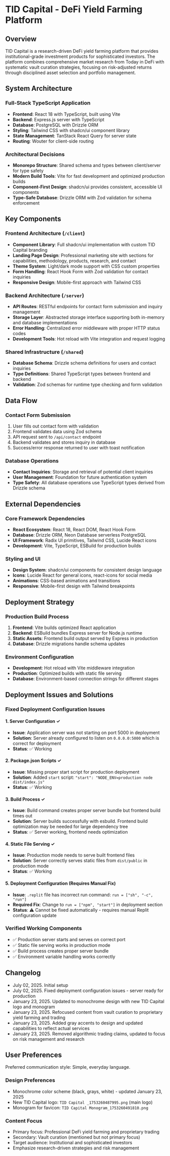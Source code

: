 # TID Capital - DeFi Yield Farming Platform

## Overview

TID Capital is a research-driven DeFi yield farming platform that provides institutional-grade investment products for sophisticated investors. The platform combines comprehensive market research from Today in DeFi with systematic vault curation strategies, focusing on risk-adjusted returns through disciplined asset selection and portfolio management.

## System Architecture

### Full-Stack TypeScript Application
- **Frontend**: React 18 with TypeScript, built using Vite
- **Backend**: Express.js server with TypeScript
- **Database**: PostgreSQL with Drizzle ORM
- **Styling**: Tailwind CSS with shadcn/ui component library
- **State Management**: TanStack React Query for server state
- **Routing**: Wouter for client-side routing

### Architectural Decisions
- **Monorepo Structure**: Shared schema and types between client/server for type safety
- **Modern Build Tools**: Vite for fast development and optimized production builds
- **Component-First Design**: shadcn/ui provides consistent, accessible UI components
- **Type-Safe Database**: Drizzle ORM with Zod validation for schema enforcement

## Key Components

### Frontend Architecture (`/client`)
- **Component Library**: Full shadcn/ui implementation with custom TID Capital branding
- **Landing Page Design**: Professional marketing site with sections for capabilities, methodology, products, research, and contact
- **Theme System**: Light/dark mode support with CSS custom properties
- **Form Handling**: React Hook Form with Zod validation for contact inquiries
- **Responsive Design**: Mobile-first approach with Tailwind CSS

### Backend Architecture (`/server`)
- **API Routes**: RESTful endpoints for contact form submission and inquiry management
- **Storage Layer**: Abstracted storage interface supporting both in-memory and database implementations
- **Error Handling**: Centralized error middleware with proper HTTP status codes
- **Development Tools**: Hot reload with Vite integration and request logging

### Shared Infrastructure (`/shared`)
- **Database Schema**: Drizzle schema definitions for users and contact inquiries
- **Type Definitions**: Shared TypeScript types between frontend and backend
- **Validation**: Zod schemas for runtime type checking and form validation

## Data Flow

### Contact Form Submission
1. User fills out contact form with validation
2. Frontend validates data using Zod schema
3. API request sent to `/api/contact` endpoint
4. Backend validates and stores inquiry in database
5. Success/error response returned to user with toast notification

### Database Operations
- **Contact Inquiries**: Storage and retrieval of potential client inquiries
- **User Management**: Foundation for future authentication system
- **Type Safety**: All database operations use TypeScript types derived from Drizzle schema

## External Dependencies

### Core Framework Dependencies
- **React Ecosystem**: React 18, React DOM, React Hook Form
- **Database**: Drizzle ORM, Neon Database serverless PostgreSQL
- **UI Framework**: Radix UI primitives, Tailwind CSS, Lucide React icons
- **Development**: Vite, TypeScript, ESBuild for production builds

### Styling and UI
- **Design System**: shadcn/ui components for consistent design language
- **Icons**: Lucide React for general icons, react-icons for social media
- **Animations**: CSS-based animations and transitions
- **Responsive**: Mobile-first design with Tailwind breakpoints

## Deployment Strategy

### Production Build Process
1. **Frontend**: Vite builds optimized React application
2. **Backend**: ESBuild bundles Express server for Node.js runtime
3. **Static Assets**: Frontend build output served by Express in production
4. **Database**: Drizzle migrations handle schema updates

### Environment Configuration
- **Development**: Hot reload with Vite middleware integration
- **Production**: Optimized builds with static file serving
- **Database**: Environment-based connection strings for different stages

## Deployment Issues and Solutions

### Fixed Deployment Configuration Issues

#### 1. Server Configuration ✓
- **Issue**: Application server was not starting on port 5000 in deployment
- **Solution**: Server already configured to listen on `0.0.0.0:5000` which is correct for deployment
- **Status**: ✅ Working

#### 2. Package.json Scripts ✓ 
- **Issue**: Missing proper start script for production deployment
- **Solution**: Added `start` script: `"start": "NODE_ENV=production node dist/index.js"`
- **Status**: ✅ Working

#### 3. Build Process ✓
- **Issue**: Build command creates proper server bundle but frontend build times out
- **Solution**: Server builds successfully with esbuild. Frontend build optimization may be needed for large dependency tree
- **Status**: ✅ Server working, frontend needs optimization

#### 4. Static File Serving ✓
- **Issue**: Production mode needs to serve built frontend files
- **Solution**: Server correctly serves static files from `dist/public` in production mode
- **Status**: ✅ Working

#### 5. Deployment Configuration (Requires Manual Fix)
- **Issue**: `.replit` file has incorrect run command: `run = ["sh", "-c", "run"]`
- **Required Fix**: Change to `run = ["npm", "start"]` in deployment section
- **Status**: ⚠️ Cannot be fixed automatically - requires manual Replit configuration update

### Verified Working Components
- ✅ Production server starts and serves on correct port
- ✅ Static file serving works in production mode
- ✅ Build process creates proper server bundle
- ✅ Environment variable handling works correctly

## Changelog
- July 02, 2025. Initial setup
- July 02, 2025. Fixed deployment configuration issues - server ready for production
- January 23, 2025. Updated to monochrome design with new TID Capital logo and monogram
- January 23, 2025. Refocused content from vault curation to proprietary yield farming and trading
- January 23, 2025. Added gray accents to design and updated capabilities to reflect actual services
- January 23, 2025. Removed algorithmic trading claims, updated to focus on risk management and research

## User Preferences

Preferred communication style: Simple, everyday language.

### Design Preferences
- Monochrome color scheme (black, grays, white) - updated January 23, 2025
- New TID Capital logo: `TID Capital _1753260487995.png` (main logo)
- Monogram for favicon: `TID Capital Monogram_1753260491810.png`

### Content Focus
- Primary focus: Professional DeFi yield farming and proprietary trading
- Secondary: Vault curation (mentioned but not primary focus)
- Target audience: Institutional and sophisticated investors
- Emphasize research-driven strategies and risk management